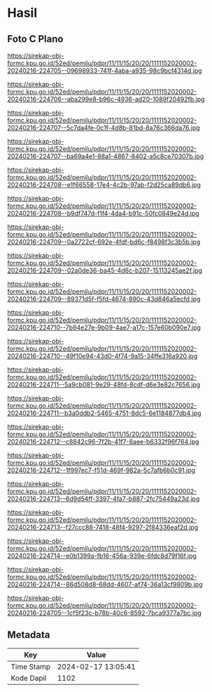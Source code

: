 # Hasil

## Foto C Plano

https://sirekap-obj-formc.kpu.go.id/52ed/pemilu/pdpr/11/11/15/20/20/1111152020002-20240216-224705--09698933-741f-4aba-a935-98c9bcf4314d.jpg

https://sirekap-obj-formc.kpu.go.id/52ed/pemilu/pdpr/11/11/15/20/20/1111152020002-20240216-224706--aba299e8-b96c-4936-ad20-1089f20492fb.jpg

https://sirekap-obj-formc.kpu.go.id/52ed/pemilu/pdpr/11/11/15/20/20/1111152020002-20240216-224707--5c7da4fe-0c1f-4d8b-81bd-8a76c366da76.jpg

https://sirekap-obj-formc.kpu.go.id/52ed/pemilu/pdpr/11/11/15/20/20/1111152020002-20240216-224707--ba69a4e1-88a1-4867-8402-a5c8ce70307b.jpg

https://sirekap-obj-formc.kpu.go.id/52ed/pemilu/pdpr/11/11/15/20/20/1111152020002-20240216-224708--e1f66558-17e4-4c2b-97ab-f2d25ca89db6.jpg

https://sirekap-obj-formc.kpu.go.id/52ed/pemilu/pdpr/11/11/15/20/20/1111152020002-20240216-224708--b9df747d-f1f4-4da4-b91c-50fc0849e24d.jpg

https://sirekap-obj-formc.kpu.go.id/52ed/pemilu/pdpr/11/11/15/20/20/1111152020002-20240216-224709--0a2722cf-692e-4fdf-bd6c-f8498f3c3b5b.jpg

https://sirekap-obj-formc.kpu.go.id/52ed/pemilu/pdpr/11/11/15/20/20/1111152020002-20240216-224709--02a0de36-ba45-4d6c-b207-15113245ae2f.jpg

https://sirekap-obj-formc.kpu.go.id/52ed/pemilu/pdpr/11/11/15/20/20/1111152020002-20240216-224709--89371d5f-f5fd-4674-890c-43d846a5ecfd.jpg

https://sirekap-obj-formc.kpu.go.id/52ed/pemilu/pdpr/11/11/15/20/20/1111152020002-20240216-224710--7b94e27e-9b09-4ae7-a17c-157e60b090e7.jpg

https://sirekap-obj-formc.kpu.go.id/52ed/pemilu/pdpr/11/11/15/20/20/1111152020002-20240216-224710--49f10e94-43d0-4f74-9a15-34ffe316a920.jpg

https://sirekap-obj-formc.kpu.go.id/52ed/pemilu/pdpr/11/11/15/20/20/1111152020002-20240216-224711--5a9cb081-9e29-48fd-8cdf-d6e3e82c7656.jpg

https://sirekap-obj-formc.kpu.go.id/52ed/pemilu/pdpr/11/11/15/20/20/1111152020002-20240216-224711--b3a0ddb2-5465-4751-8dc5-6e1184877db4.jpg

https://sirekap-obj-formc.kpu.go.id/52ed/pemilu/pdpr/11/11/15/20/20/1111152020002-20240216-224712--c8842c96-7f2b-41f7-8aee-b6332f96f764.jpg

https://sirekap-obj-formc.kpu.go.id/52ed/pemilu/pdpr/11/11/15/20/20/1111152020002-20240216-224712--1f997ec7-f51d-469f-982a-5c7afb6b0c91.jpg

https://sirekap-obj-formc.kpu.go.id/52ed/pemilu/pdpr/11/11/15/20/20/1111152020002-20240216-224713--6d9d54ff-3397-4fa7-b887-2fc75449a23d.jpg

https://sirekap-obj-formc.kpu.go.id/52ed/pemilu/pdpr/11/11/15/20/20/1111152020002-20240216-224713--f27ccc88-7418-48f4-9297-2f84336eaf2d.jpg

https://sirekap-obj-formc.kpu.go.id/52ed/pemilu/pdpr/11/11/15/20/20/1111152020002-20240216-224714--e0b1399a-fb16-456a-939e-6fdc8d79f16f.jpg

https://sirekap-obj-formc.kpu.go.id/52ed/pemilu/pdpr/11/11/15/20/20/1111152020002-20240216-224714--86d508d8-68dd-4607-af74-36a13cf9809b.jpg

https://sirekap-obj-formc.kpu.go.id/52ed/pemilu/pdpr/11/11/15/20/20/1111152020002-20240216-224705--1cf5f23c-b78b-40c6-8592-7bca9377a7bc.jpg


## Metadata

| Key        | Value               |
| ---------- | ------------------- |
| Time Stamp | 2024-02-17 13:05:41 |
| Kode Dapil | 1102                |



